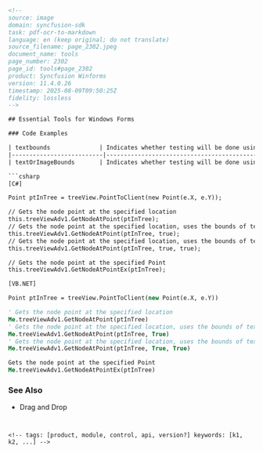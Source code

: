 ```html
<!-- 
source: image
domain: syncfusion-sdk
task: pdf-ocr-to-markdown
language: en (keep original; do not translate)
source_filename: page_2302.jpeg
document_name: tools
page_number: 2302
page_id: tools#page_2302
product: Syncfusion Winforms
version: 11.4.0.26
timestamp: 2025-08-09T09:50:25Z
fidelity: lossless
--> 

## Essential Tools for Windows Forms

### Code Examples

| textbounds              | Indicates whether testing will be done using the bounds of text and not the whole bounds of the node.                                                                 |
|--------------------------|------------------------------------------------------------------------------------------------------------|
| textOrImageBounds       | Indicates whether testing will be done using the bounds of image and text and not the whole bounds of the node.                                |

```csharp
[C#]

Point ptInTree = treeView.PointToClient(new Point(e.X, e.Y));

// Gets the node point at the specified location
this.treeViewAdv1.GetNodeAtPoint(ptInTree);
// Gets the node point at the specified location, uses the bounds of text
this.treeViewAdv1.GetNodeAtPoint(ptInTree, true);
// Gets the node point at the specified location, uses the bounds of text and bounds of image and text
this.treeViewAdv1.GetNodeAtPoint(ptInTree, true, true);

// Gets the node point at the specified Point
this.treeViewAdv1.GetNodeAtPointEx(ptInTree);
```

```vb
[VB.NET]

Point ptInTree = treeView.PointToClient(new Point(e.X, e.Y))

' Gets the node point at the specified location
Me.treeViewAdv1.GetNodeAtPoint(ptInTree)
' Gets the node point at the specified location, uses the bounds of text
Me.treeViewAdv1.GetNodeAtPoint(ptInTree, True)
' Gets the node point at the specified location, uses the bounds of text and bounds of image and text
Me.treeViewAdv1.GetNodeAtPoint(ptInTree, True, True)

Gets the node point at the specified Point
Me.treeViewAdv1.GetNodeAtPointEx(ptInTree)
```

### See Also

- Drag and Drop
```


<!-- tags: [product, module, control, api, version?] keywords: [k1, k2, ...] -->